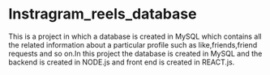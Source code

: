 # Instragram_reels_database
This is a project in which a database is created in MySQL which contains  all the related information about a particular profile such as like,friends,friend requests and so on.In this project the database is created in MySQL and the backend is created in NODE.js and front end is created in REACT.js.

